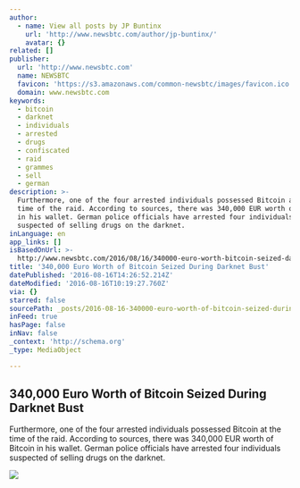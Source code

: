 ```yaml
---
author:
  - name: View all posts by JP Buntinx
    url: 'http://www.newsbtc.com/author/jp-buntinx/'
    avatar: {}
related: []
publisher:
  url: 'http://www.newsbtc.com'
  name: NEWSBTC
  favicon: 'https://s3.amazonaws.com/common-newsbtc/images/favicon.ico'
  domain: www.newsbtc.com
keywords:
  - bitcoin
  - darknet
  - individuals
  - arrested
  - drugs
  - confiscated
  - raid
  - grammes
  - sell
  - german
description: >-
  Furthermore, one of the four arrested individuals possessed Bitcoin at the
  time of the raid. According to sources, there was 340,000 EUR worth of Bitcoin
  in his wallet. German police officials have arrested four individuals
  suspected of selling drugs on the darknet.
inLanguage: en
app_links: []
isBasedOnUrl: >-
  http://www.newsbtc.com/2016/08/16/340000-euro-worth-bitcoin-seized-darknet-bust/
title: '340,000 Euro Worth of Bitcoin Seized During Darknet Bust'
datePublished: '2016-08-16T14:26:52.214Z'
dateModified: '2016-08-16T10:19:27.760Z'
via: {}
starred: false
sourcePath: _posts/2016-08-16-340000-euro-worth-of-bitcoin-seized-during-darknet-bust.md
inFeed: true
hasPage: false
inNav: false
_context: 'http://schema.org'
_type: MediaObject

---
```

<article style=""><h1>340,000 Euro Worth of Bitcoin Seized During Darknet Bust</h1><p>Furthermore, one of the four arrested individuals possessed Bitcoin at the time of the raid. According to sources, there was 340,000 EUR worth of Bitcoin in his wallet. German police officials have arrested four individuals suspected of selling drugs on the darknet.</p><img src="http://s3.amazonaws.com/main-newsbtc-images/2016/08/16095044/shutterstock_333352937.jpg" /></article>